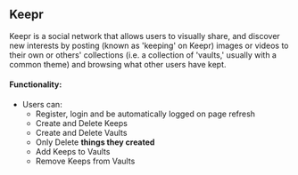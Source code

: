 ## Keepr

Keepr is a social network that allows users to visually share, and discover new interests by posting (known as 'keeping' on Keepr) images or videos to their own or others' collections (i.e. a collection of 'vaults,' usually with a common theme) and browsing what other users have kept. 



#### Functionality:
- Users can: 
	- Register, login and be automatically logged on page refresh
	- Create and Delete Keeps
	- Create and Delete Vaults
	- Only Delete **things they created**
	- Add Keeps to Vaults
	- Remove Keeps from Vaults
